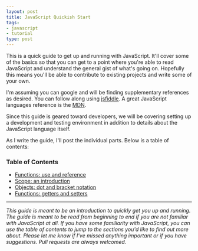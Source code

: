 ```yaml
---
layout: post
title: JavaScript Quickish Start
tags:
- javascript
- tutorial
type: post
---
```


This is a quick guide to get up and running with JavaScript. It'll cover some of the basics so that you can get to a
point where you're able to read JavaScript and understand the general gist of what's going on. Hopefully this means
you'll be able to contribute to existing projects and write some of your own.

I'm assuming you can google and will be finding supplementary references as desired. You can follow along using
[jsfiddle](http://jsfiddle.net). A great JavaScript languages reference is the [MDN](https://developer.mozilla.org/en-US/).

Since this guide is geared toward developers, we will be covering setting up a development and testing environment in
addition to details about the JavaScript language itself.

As I write the guide, I'll post the individual parts. Below is a table of contents:

### Table of Contents
* [Functions: use and reference](../javascript-functions-uFse-and-reference)
* [Scope: an introduction](../javascript-scope-introduction)
* [Objects: dot and bracket notation](../javascript-objects-dot-and-bracket-notation)
* [Functions: getters and setters](../javascript-getters-and-setters)

---

_This guide is meant to be an introduction to quickly get you up and running. The guide is meant to be read from beginning
to end if you are not familiar with JavaScript at all. If you have some familiarity with JavaScript, you can use the
table of contents to jump to the sections you'd like to find out more about. Please let me know if I've missed anything
important or if you have suggestions. Pull requests are always welcomed._